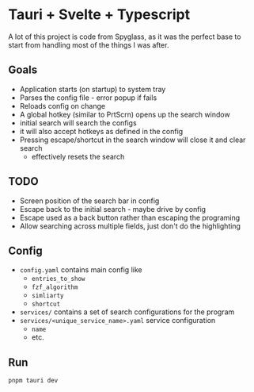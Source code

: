 # Tauri + Svelte + Typescript

A lot of this project is code from Spyglass, as it was the perfect base to start
from handling most of the things I was after.

## Goals

- Application starts (on startup) to system tray
- Parses the config file - error popup if fails
- Reloads config on change
- A global hotkey (similar to PrtScrn) opens up the search window
- initial search will search the configs
- it will also accept hotkeys as defined in the config
- Pressing escape/shortcut in the search window will close it and clear search
  - effectively resets the search

## TODO

- Screen position of the search bar in config
- Escape back to the initial search - maybe drive by config
- Escape used as a back button rather than escaping the programing
- Allow searching across multiple fields, just don't do the highlighting

## Config

- `config.yaml` contains main config like
  - `entries_to_show`
  - `fzf_algorithm`
  - `simliarty`
  - `shortcut`
- `services/` contains a set of search configurations for the program
- `services/<unique_service_name>.yaml` service configuration
  - `name`
  - etc.

## Run

`pnpm tauri dev`
